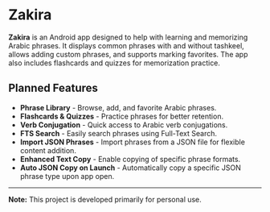 # Zakira

**Zakira** is an Android app designed to help with learning and memorizing Arabic phrases. It displays common phrases with and without tashkeel, allows adding custom phrases, and supports marking favorites. The app also includes flashcards and quizzes for memorization practice.

## Planned Features

- **Phrase Library** - Browse, add, and favorite Arabic phrases.
- **Flashcards & Quizzes** - Practice phrases for better retention.
- **Verb Conjugation** - Quick access to Arabic verb conjugations.
- **FTS Search** - Easily search phrases using Full-Text Search.
- **Import JSON Phrases** - Import phrases from a JSON file for flexible content addition.
- **Enhanced Text Copy** - Enable copying of specific phrase formats.
- **Auto JSON Copy on Launch** - Automatically copy a specific JSON phrase type upon app open.

---

**Note:** This project is developed primarily for personal use.
